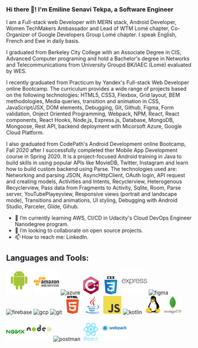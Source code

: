 ### Hi there 👋! I'm Emiline Senavi Tekpa, a Software Engineer


I am a Full-stack web Developer with MERN stack, Android Developer, Women TechMakers Ambassador and Lead of WTM Lomé chapter, Co-Organizer of Google Developers Group Lomé chapter. I speak English, French and Ewe in daily basis.

I graduated from Berkeley City College with an Associate Degree in CIS, Advanced Computer programing and hold a Bachelor's degree in Networks and Telecommunications from University Groupd BK/IAEC (Lomé) evaluated by WES.

I recently graduated from Practicum by Yandex's Full-stack Web Developer online Bootcamp. The curriculum provides a wide range of projects based on the following technologies: HTML5, CSS3, Flexbox, Grid layout, BEM methodologies, Media queries, transition and animation in CSS, JavaScript/JSX, DOM elements, Debugging, Git, Github, Figma, Form validation, Onject Oriented Programming, Webpack, NPM, React, React components, React Hooks, Node,js, Express.js, Database, MongoDB, Mongoose, Rest API, backend deployment with Micorsoft Azure, Google Cloud Platform.

I also graduated from CodePath's Android Development online Bootcamp, Fall 2020 after I successfully completed ther Mobile App Development course in Spring 2020. It is a project-focused Android training in Java to build skills in using popular APIs like MovieDB, Twitter, Instagram and learn how to build custom backend using Parse. The technologies used are: Networking and parsing JSON, AsyncHttpClient, OAuth login, API request and creating models, Activities and Intents, Recyclerview, Heterogenous Recyclerview, Pass data from Fragments to Activity, Sqlite, Room, Parse server, YouTubePlayeyview, Responsive views (portrait and landscape mode), Transitions and animations, UI styling, Debugging with Android Studio, Parceler, Glide, Gihub.

- 🌱 I’m currently learning AWS, CI/CD in Udacity's Cloud DevOps Engineer Nanodegree program.
- 👯 I’m looking to collaborate on open source projects.
- 📫 How to reach me: LinkedIn.


## Languages and Tools:

[](https://developer.android.com)<img src="https://raw.githubusercontent.com/devicons/devicon/master/icons/android/android-original-wordmark.svg" alt="android" width="70" height="70"/>
[](https://aws.amazon.com)<img src="https://raw.githubusercontent.com/devicons/devicon/master/icons/amazonwebservices/amazonwebservices-original-wordmark.svg" alt="aws" width="70" height="70"/>
[](https://azure.microsoft.com/en-in/)<img src="https://www.vectorlogo.zone/logos/microsoft_azure/microsoft_azure-icon.svg" alt="azure" width="40" height="50"/>
[](https://www.w3schools.com/cpp/)<img src="https://raw.githubusercontent.com/devicons/devicon/master/icons/cplusplus/cplusplus-original.svg" alt="cplusplus" width="50" height="50"/>
[](https://www.w3schools.com/css/)<img src="https://raw.githubusercontent.com/devicons/devicon/master/icons/css3/css3-original-wordmark.svg" alt="css3" width="50" height="50"/>
[](https://expressjs.com)<img src="https://raw.githubusercontent.com/devicons/devicon/master/icons/express/express-original-wordmark.svg" alt="express" width="70" height="70"/>
[](https://www.figma.com/)<img src="https://www.vectorlogo.zone/logos/figma/figma-icon.svg" alt="figma" width="50" height="50"/>
[](https://firebase.google.com/)<img src="https://www.vectorlogo.zone/logos/firebase/firebase-icon.svg" alt="firebase" width="50" height="50"/>
[](https://cloud.google.com)<img src="https://www.vectorlogo.zone/logos/google_cloud/google_cloud-icon.svg" alt="gcp" width="50" height="50"/>
[](https://git-scm.com/)<img src="https://www.vectorlogo.zone/logos/git-scm/git-scm-icon.svg" alt="git" width="50" height="50"/>
[](https://www.w3.org/html/)<img src="https://raw.githubusercontent.com/devicons/devicon/master/icons/html5/html5-original-wordmark.svg" alt="html5" width="50" height="50"/>
[](https://www.java.com)<img src="https://raw.githubusercontent.com/devicons/devicon/master/icons/java/java-original.svg" alt="java" width="50" height="50"/>
[](https://developer.mozilla.org/en-US/docs/Web/JavaScript)<img src="https://raw.githubusercontent.com/devicons/devicon/master/icons/javascript/javascript-original.svg" alt="javascript" width="50" height="50"/>
[](https://kotlinlang.org)<img src="https://www.vectorlogo.zone/logos/kotlinlang/kotlinlang-icon.svg" alt="kotlin" width="50" height="50"/>
[](https://www.linux.org/)<img src="https://raw.githubusercontent.com/devicons/devicon/master/icons/linux/linux-original.svg" alt="linux" width="50" height="50"/>
[](https://www.mongodb.com/)<img src="https://raw.githubusercontent.com/devicons/devicon/master/icons/mongodb/mongodb-original-wordmark.svg" alt="mongodb" width="50" height="50"/>
[](https://www.nginx.com)<img src="https://raw.githubusercontent.com/devicons/devicon/master/icons/nginx/nginx-original.svg" alt="nginx" width="50" height="50"/>
[](https://nodejs.org)<img src="https://raw.githubusercontent.com/devicons/devicon/master/icons/nodejs/nodejs-original-wordmark.svg" alt="nodejs" width="70" height="70"/>
[](https://postman.com)<img src="https://www.vectorlogo.zone/logos/getpostman/getpostman-icon.svg" alt="postman" width="50" height="50"/>
[](https://reactjs.org/)<img src="https://raw.githubusercontent.com/devicons/devicon/master/icons/react/react-original-wordmark.svg" alt="react" width="50" height="50"/>
[](https://webpack.js.org)<img src="https://raw.githubusercontent.com/devicons/devicon/d00d0969292a6569d45b06d3f350f463a0107b0d/icons/webpack/webpack-original-wordmark.svg" alt="webpack" width="70" height="70"/>



<!--
- ⚡ Fun fact: 
